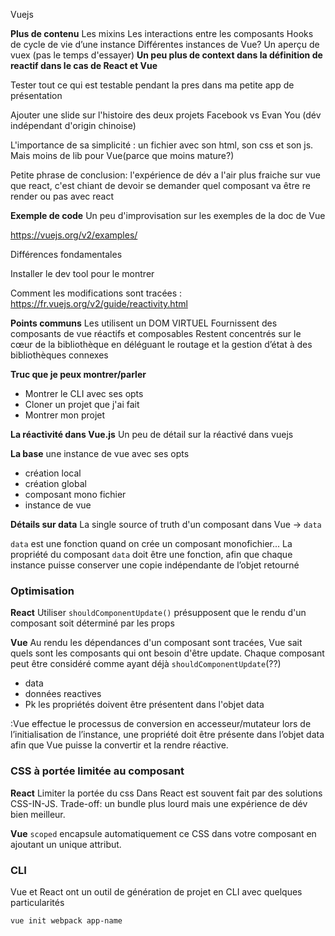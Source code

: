 Vuejs

__Plus de contenu__
Les mixins
Les interactions entre les composants
Hooks de cycle de vie d’une instance
Différentes instances de Vue?
Un aperçu de vuex (pas le temps d'essayer)
__Un peu  plus de context dans la définition de reactif dans le cas de React
et Vue__

Tester tout ce qui est testable pendant la pres dans ma petite app de présentation

Ajouter une slide sur l'histoire des deux projets
Facebook vs Evan You (dév indépendant d'origin chinoise)

L'importance de sa simplicité : un fichier avec son html, son css et son js.
Mais moins de lib pour Vue(parce que moins mature?)

Petite phrase de conclusion:
l'expérience de dév a l'air plus fraiche sur vue que react, c'est chiant de devoir se demander quel composant va être re render ou pas avec react


__Exemple de code__
Un peu d'improvisation sur les exemples de la doc de Vue

https://vuejs.org/v2/examples/

Différences fondamentales

Installer le dev tool pour le montrer

Comment les modifications sont tracées :
https://fr.vuejs.org/v2/guide/reactivity.html


__Points communs__
Les utilisent un DOM VIRTUEL
Fournissent des composants de vue réactifs et composables
Restent concentrés sur le cœur de la bibliothèque en déléguant le routage et la gestion d’état à des bibliothèques connexes

__Truc que je peux montrer/parler__
* Montrer le CLI avec ses opts
* Cloner un projet que j'ai fait
* Montrer mon projet

__La réactivité dans Vue.js__
Un peu de détail sur la réactivé dans vuejs

__La base__ une instance de vue avec ses opts
* création local
* création global
* composant mono fichier
* instance de vue


__Détails sur data__
La single source of truth d'un composant dans Vue -> `data`

`data` est une fonction quand on crée un composant monofichier...
La propriété du composant `data` doit être une fonction, afin que chaque instance puisse conserver une copie indépendante de l’objet retourné


### Optimisation

__React__
Utiliser `shouldComponentUpdate()` présupposent que le rendu d'un composant soit déterminé par les props


__Vue__
Au rendu les dépendances d'un composant sont tracées, Vue sait quels sont les composants qui ont besoin d'être update.
Chaque composant peut être considéré comme ayant déjà `shouldComponentUpdate`(??)
* data
* données reactives
* Pk les propriétés doivent être présentent dans l'objet data

:Vue effectue le processus de conversion en accesseur/mutateur lors de l’initialisation de l’instance, une propriété doit être présente dans l’objet data afin que Vue puisse la convertir et la rendre réactive.


### CSS à portée limitée au composant

__React__
Limiter la portée du css Dans React est souvent fait par des solutions
CSS-IN-JS.
Trade-off: un bundle plus lourd mais une expérience de dév bien meilleur.


__Vue__
`scoped` encapsule automatiquement ce CSS dans votre composant en ajoutant un unique attribut.


### CLI

Vue et React ont un outil de génération de projet en CLI avec quelques particularités

`vue init webpack app-name`
